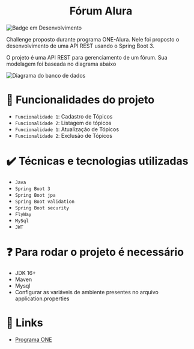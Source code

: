 <h1 align="center"> Fórum Alura </h1>

![Badge em Desenvolvimento](http://img.shields.io/static/v1?label=STATUS&message=EM%20DESENVOLVIMENTO&color=GREEN&style=for-the-badge)


Challenge proposto durante programa ONE-Alura. Nele foi proposto o desenvolvimento de uma API REST usando o Spring Boot 3.

O projeto é uma API REST para gerenciamento de um fórum. Sua modelagem foi baseada no diagrama abaixo

![Diagrama do banco de dados](https://github.com/SilasAlvesTi/forum-alura/assets/43728048/277d2191-1b18-46fa-8b2c-2725cdbfa698)

# :hammer: Funcionalidades do projeto

- `Funcionalidade 1`: Cadastro de Tópicos 
- `Funcionalidade 2`: Listagem de tópicos
- `Funcionalidade 1`: Atualização de Tópicos 
- `Funcionalidade 2`: Exclusão de Tópicos

# :heavy_check_mark: Técnicas e tecnologias utilizadas

- ``Java``
- ``Spring Boot 3``
- ``Spring Boot jpa``
- ``Spring Boot validation``
- ``Spring Boot security``
- ``FlyWay``
- ``MySql``
- ``JWT``

# :question: Para rodar o projeto é necessário
- JDK 16+
- Maven
- Mysql
- Configurar as variáveis de ambiente presentes no arquivo application.properties

# :link: Links
- [Programa ONE](https://www.oracle.com/br/education/oracle-next-education/)

